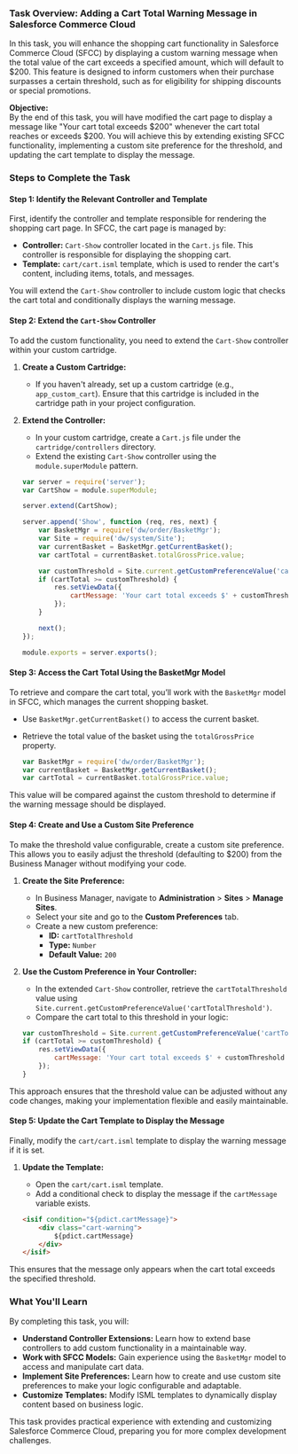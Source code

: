 ### Task Overview: Adding a Cart Total Warning Message in Salesforce Commerce Cloud

In this task, you will enhance the shopping cart functionality in Salesforce Commerce Cloud (SFCC) by displaying a custom warning message when the total value of the cart exceeds a specified amount, which will default to $200. This feature is designed to inform customers when their purchase surpasses a certain threshold, such as for eligibility for shipping discounts or special promotions.

**Objective:**  
By the end of this task, you will have modified the cart page to display a message like "Your cart total exceeds $200" whenever the cart total reaches or exceeds $200. You will achieve this by extending existing SFCC functionality, implementing a custom site preference for the threshold, and updating the cart template to display the message.

### Steps to Complete the Task

#### Step 1: Identify the Relevant Controller and Template

First, identify the controller and template responsible for rendering the shopping cart page. In SFCC, the cart page is managed by:

- **Controller:** `Cart-Show` controller located in the `Cart.js` file. This controller is responsible for displaying the shopping cart.
- **Template:** `cart/cart.isml` template, which is used to render the cart's content, including items, totals, and messages.

You will extend the `Cart-Show` controller to include custom logic that checks the cart total and conditionally displays the warning message.

#### Step 2: Extend the `Cart-Show` Controller

To add the custom functionality, you need to extend the `Cart-Show` controller within your custom cartridge.

1. **Create a Custom Cartridge:**
   - If you haven't already, set up a custom cartridge (e.g., `app_custom_cart`). Ensure that this cartridge is included in the cartridge path in your project configuration.

2. **Extend the Controller:**
   - In your custom cartridge, create a `Cart.js` file under the `cartridge/controllers` directory.
   - Extend the existing `Cart-Show` controller using the `module.superModule` pattern.

   ```javascript
   var server = require('server');
   var CartShow = module.superModule;

   server.extend(CartShow);

   server.append('Show', function (req, res, next) {
       var BasketMgr = require('dw/order/BasketMgr');
       var Site = require('dw/system/Site');
       var currentBasket = BasketMgr.getCurrentBasket();
       var cartTotal = currentBasket.totalGrossPrice.value;

       var customThreshold = Site.current.getCustomPreferenceValue('cartTotalThreshold');
       if (cartTotal >= customThreshold) {
           res.setViewData({
               cartMessage: 'Your cart total exceeds $' + customThreshold + '.'
           });
       }

       next();
   });

   module.exports = server.exports();
   ```

#### Step 3: Access the Cart Total Using the BasketMgr Model

To retrieve and compare the cart total, you’ll work with the `BasketMgr` model in SFCC, which manages the current shopping basket.

- Use `BasketMgr.getCurrentBasket()` to access the current basket.
- Retrieve the total value of the basket using the `totalGrossPrice` property.

   ```javascript
   var BasketMgr = require('dw/order/BasketMgr');
   var currentBasket = BasketMgr.getCurrentBasket();
   var cartTotal = currentBasket.totalGrossPrice.value;
   ```

This value will be compared against the custom threshold to determine if the warning message should be displayed.

#### Step 4: Create and Use a Custom Site Preference

To make the threshold value configurable, create a custom site preference. This allows you to easily adjust the threshold (defaulting to $200) from the Business Manager without modifying your code.

1. **Create the Site Preference:**
   - In Business Manager, navigate to **Administration** > **Sites** > **Manage Sites**.
   - Select your site and go to the **Custom Preferences** tab.
   - Create a new custom preference:
     - **ID:** `cartTotalThreshold`
     - **Type:** `Number`
     - **Default Value:** `200`

2. **Use the Custom Preference in Your Controller:**
   - In the extended `Cart-Show` controller, retrieve the `cartTotalThreshold` value using `Site.current.getCustomPreferenceValue('cartTotalThreshold')`.
   - Compare the cart total to this threshold in your logic:

   ```javascript
   var customThreshold = Site.current.getCustomPreferenceValue('cartTotalThreshold');
   if (cartTotal >= customThreshold) {
       res.setViewData({
           cartMessage: 'Your cart total exceeds $' + customThreshold + '.'
       });
   }
   ```

This approach ensures that the threshold value can be adjusted without any code changes, making your implementation flexible and easily maintainable.

#### Step 5: Update the Cart Template to Display the Message

Finally, modify the `cart/cart.isml` template to display the warning message if it is set.

1. **Update the Template:**
   - Open the `cart/cart.isml` template.
   - Add a conditional check to display the message if the `cartMessage` variable exists.

   ```html
   <isif condition="${pdict.cartMessage}">
       <div class="cart-warning">
           ${pdict.cartMessage}
       </div>
   </isif>
   ```

This ensures that the message only appears when the cart total exceeds the specified threshold.

### What You'll Learn

By completing this task, you will:

- **Understand Controller Extensions:** Learn how to extend base controllers to add custom functionality in a maintainable way.
- **Work with SFCC Models:** Gain experience using the `BasketMgr` model to access and manipulate cart data.
- **Implement Site Preferences:** Learn how to create and use custom site preferences to make your logic configurable and adaptable.
- **Customize Templates:** Modify ISML templates to dynamically display content based on business logic.

This task provides practical experience with extending and customizing Salesforce Commerce Cloud, preparing you for more complex development challenges.
